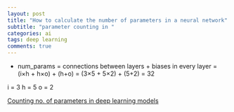 ```yaml
---
layout: post
title: "How to calculate the number of parameters in a neural network"
subtitle: "parameter counting in "
categories: ai
tags: deep learning
comments: true
---
```

* num_params
  = connections between layers + biases in every layer
  = (i×h + h×o) + (h+o)
  = (3×5 + 5×2) + (5+2)
  = 32

i = 3
h = 5
o = 2

[Counting no. of parameters in deep learning models](https://towardsdatascience.com/counting-no-of-parameters-in-deep-learning-models-by-hand-8f1716241889)